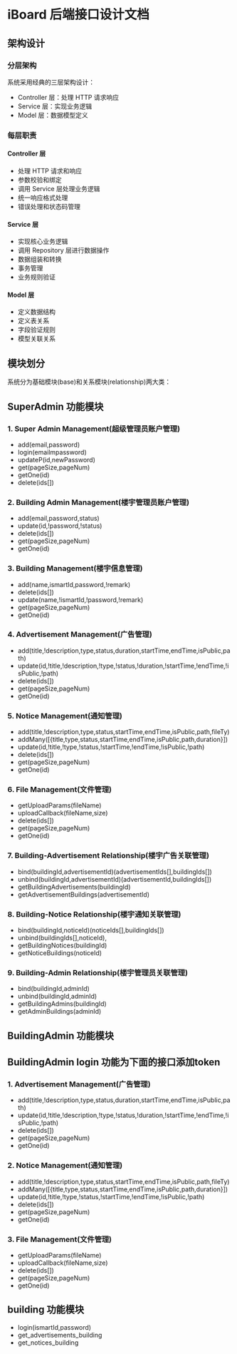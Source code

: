 # iBoard 后端接口设计文档
## 架构设计
### 分层架构
系统采用经典的三层架构设计：
- Controller 层：处理 HTTP 请求响应
- Service 层：实现业务逻辑
- Model 层：数据模型定义
### 每层职责
#### Controller 层
- 处理 HTTP 请求和响应
- 参数校验和绑定
- 调用 Service 层处理业务逻辑
- 统一响应格式处理
- 错误处理和状态码管理
#### Service 层
- 实现核心业务逻辑
- 调用 Repository 层进行数据操作
- 数据组装和转换
- 事务管理
- 业务规则验证
#### Model 层
- 定义数据结构
- 定义表关系
- 字段验证规则
- 模型关联关系
## 模块划分
系统分为基础模块(base)和关系模块(relationship)两大类：

## SuperAdmin 功能模块
### 1. Super Admin Management(超级管理员账户管理)
  - add(email,password)
  - login(emailmpassword)
  - updateP(id,newPassword)
  - get(pageSize,pageNum)
  - getOne(id)
  - delete(ids[])
### 2. Building Admin Management(楼宇管理员账户管理)
  - add(email,password,status)
  - update(id,!password,!status)
  - delete(ids[])
  - get(pageSize,pageNum)
  - getOne(id)
### 3. Building Management(楼宇信息管理)
  - add(name,ismartId,password,!remark)
  - delete(ids[])
  - update(name,!ismartId,!password,!remark)
  - get(pageSize,pageNum)
  - getOne(id)
### 4. Advertisement Management(广告管理)
  - add(title,!description,type,status,duration,startTime,endTime,isPublic,path)
  - update(id,!title,!description,!type,!status,!duration,!startTime,!endTime,!isPublic,!path)
  - delete(ids[])
  - get(pageSize,pageNum)
  - getOne(id)
### 5. Notice Management(通知管理)
  - add(title,!description,type,status,startTime,endTime,isPublic,path,fileTy)
  - addMany([{title,type,status,startTime,endTime,isPublic,path,duration}])
  - update(id,!title,!type,!status,!startTime,!endTime,!isPublic,!path)
  - delete(ids[])
  - get(pageSize,pageNum)
  - getOne(id)
### 6. File Management(文件管理)
  - getUploadParams(fileName)
  - uploadCallback(fileName,size)
  - delete(ids[])
  - get(pageSize,pageNum)
  - getOne(id)
### 7. Building-Advertisement Relationship(楼宇广告关联管理)
  - bind(buildingId,advertisementId)(advertisementIds[],buildingIds[])
  - unbind(buildingId,advertisementId)(advertisementId,buildingIds[])
  - getBuildingAdvertisements(buildingId)
  - getAdvertisementBuildings(advertisementId)
### 8. Building-Notice Relationship(楼宇通知关联管理)
  - bind(buildingId,noticeId)(noticeIds[],buildingIds[])
  - unbind(buildingIds[],noticeId),
  - getBuildingNotices(buildingId)  
  - getNoticeBuildings(noticeId)
### 9. Building-Admin Relationship(楼宇管理员关联管理)
  - bind(buildingId,adminId)
  - unbind(buildingId,adminId)
  - getBuildingAdmins(buildingId)
  - getAdminBuildings(adminId)


## BuildingAdmin 功能模块
## BuildingAdmin login 功能为下面的接口添加token
### 1. Advertisement Management(广告管理)
  - add(title,!description,type,status,duration,startTime,endTime,isPublic,path)
  - update(id,!title,!description,!type,!status,!duration,!startTime,!endTime,!isPublic,!path)
  - delete(ids[])
  - get(pageSize,pageNum)
  - getOne(id)
### 2. Notice Management(通知管理)
  - add(title,!description,type,status,startTime,endTime,isPublic,path,fileTy)
  - addMany([{title,type,status,startTime,endTime,isPublic,path,duration}])
  - update(id,!title,!type,!status,!startTime,!endTime,!isPublic,!path)
  - delete(ids[])
  - get(pageSize,pageNum)
  - getOne(id)
### 3. File Management(文件管理)
  - getUploadParams(fileName)
  - uploadCallback(fileName,size)
  - delete(ids[])
  - get(pageSize,pageNum)
  - getOne(id)

## building 功能模块
  - login(ismartId,password)
  - get_advertisements_building
  - get_notices_building 
